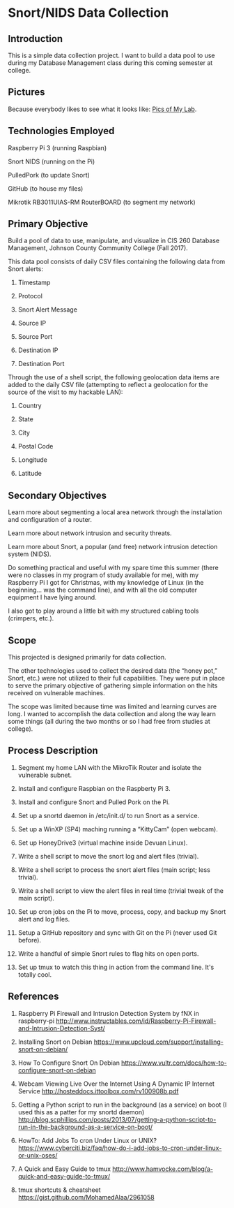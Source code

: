 # Snort/NIDS Data Collection

## Introduction
This is a simple data collection project. I want to build a data pool to use during my Database Management class during this coming semester at college.

## Pictures
Because everybody likes to see what it looks like: [Pics of My Lab](http://imgur.com/a/v9huh).

## Technologies Employed
Raspberry Pi 3 (running Raspbian)

Snort NIDS (running on the Pi)

PulledPork (to update Snort)

GitHub (to house my files)

Mikrotik RB3011UIAS-RM RouterBOARD (to segment my network)

## Primary Objective
Build a pool of data to use, manipulate, and visualize in CIS 260 Database Management, Johnson County Community College (Fall 2017).

This data pool consists of daily CSV files containing the following data from Snort alerts:

1. Timestamp

2. Protocol

3. Snort Alert Message

4. Source IP

5. Source Port

6. Destination IP

7. Destination Port

Through the use of a shell script, the following geolocation data items are added to the daily CSV file (attempting to reflect a geolocation for the source of the visit to my hackable LAN):

1. Country

2. State

3. City

4. Postal Code

5. Longitude

6. Latitude

## Secondary Objectives
Learn more about segmenting a local area network through the installation and configuration of a router.

Learn more about network intrusion and security threats.

Learn more about Snort, a popular (and free) network intrusion detection system (NIDS).

Do something practical and useful with my spare time this summer (there were no classes in my program of study available for me), with my Raspberry Pi I got for Christmas, with my knowledge of Linux (in the beginning... was the command line), and with all the old computer equipment I have lying around.

I also got to play around a little bit with my structured cabling tools (crimpers, etc.).

## Scope
This projected is designed primarily for data collection.

The other technologies used to collect the desired data (the “honey pot,” Snort, etc.) were not utilized to their full capabilities. They were put in place to serve the primary objective of gathering simple information on the hits received on vulnerable machines.

The scope was limited because time was limited and learning curves are long. I wanted to accomplish the data collection and along the way learn some things (all during the two months or so I had free from studies at college).

## Process Description
1. Segment my home LAN with the MikroTik Router and isolate the vulnerable subnet.

2. Install and configure Raspbian on the Raspberty Pi 3.

3. Install and configure Snort and Pulled Pork on the Pi.

4. Set up a snortd daemon in /etc/init.d/ to run Snort as a service.

5. Set up a WinXP (SP4) maching running a “KittyCam” (open webcam).

6. Set up HoneyDrive3 (virtual machine inside Devuan Linux). 

7. Write a shell script to move the snort log and alert files (trivial).

8. Write a shell script to process the snort alert files (main script; less trivial).

9. Write a shell script to view the alert files in real time (trivial tweak of the main script).

10. Set up cron jobs on the Pi to move, process, copy, and backup my Snort alert and log files.

11. Setup a GitHub repository and sync with Git on the Pi (never used Git before).

12. Write a handful of simple Snort rules to flag hits on open ports.

13. Set up tmux to watch this thing in action from the command line. It's totally cool.

## References
1. Raspberry Pi Firewall and Intrusion Detection System by fNX in raspberry-pi
http://www.instructables.com/id/Raspberry-Pi-Firewall-and-Intrusion-Detection-Syst/

2. Installing Snort on Debian
https://www.upcloud.com/support/installing-snort-on-debian/

3. How To Configure Snort On Debian
https://www.vultr.com/docs/how-to-configure-snort-on-debian

4. Webcam Viewing Live Over the Internet Using A Dynamic IP Internet Service
http://hosteddocs.ittoolbox.com/rv100908b.pdf

5. Getting a Python script to run in the background (as a service) on boot
(I used this as a patter for my snortd daemon)
http://blog.scphillips.com/posts/2013/07/getting-a-python-script-to-run-in-the-background-as-a-service-on-boot/

6. HowTo: Add Jobs To cron Under Linux or UNIX?
https://www.cyberciti.biz/faq/how-do-i-add-jobs-to-cron-under-linux-or-unix-oses/

7. A Quick and Easy Guide to tmux
http://www.hamvocke.com/blog/a-quick-and-easy-guide-to-tmux/

8. tmux shortcuts & cheatsheet
https://gist.github.com/MohamedAlaa/2961058
